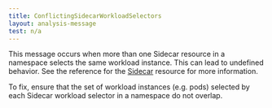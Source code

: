 ```yaml
---
title: ConflictingSidecarWorkloadSelectors
layout: analysis-message
test: n/a
---
```


This message occurs when more than one Sidecar resource in a namespace selects the same workload instance. This can lead to undefined behavior. See the reference for the [Sidecar](/pt-br/docs/reference/config/networking/sidecar/) resource for more information.

To fix, ensure that the set of workload instances (e.g. pods) selected by each Sidecar workload selector in a namespace do not overlap.
